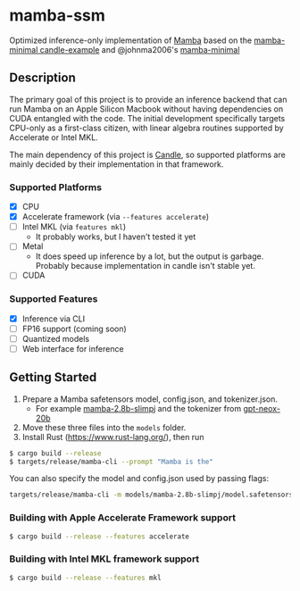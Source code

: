 # mamba-ssm

Optimized inference-only implementation of [Mamba](https://arxiv.org/abs/2312.00752) based on the
[mamba-minimal candle-example](https://github.com/huggingface/candle/tree/main/candle-examples/examples/mamba-minimal)
and @johnma2006's [mamba-minimal](https://github.com/johnma2006/mamba-minimal)

## Description
The primary goal of this project is to provide an inference backend that can run
Mamba on an Apple Silicon Macbook without having dependencies on CUDA entangled
with the code. The initial development specifically targets CPU-only as a
first-class citizen, with linear algebra routines supported by Accelerate or
Intel MKL.

The main dependency of this project is [Candle](https://github.com/huggingface/candle),
so supported platforms are mainly decided by their implementation in that
framework.

### Supported Platforms

- [x] CPU
- [x] Accelerate framework (via `--features accelerate`)
- [ ] Intel MKL (via `features mkl`)
  - It probably works, but I haven't tested it yet
- [ ] Metal
  - It does speed up inference by a lot, but the output is garbage. Probably because implementation in candle isn't stable yet.
- [ ] CUDA

### Supported Features

- [x] Inference via CLI
- [ ] FP16 support (coming soon)
- [ ] Quantized models
- [ ] Web interface for inference

## Getting Started

1. Prepare a Mamba safetensors model, config.json, and tokenizer.json.
   - For example [mamba-2.8b-slimpj](https://huggingface.co/state-spaces/mamba-2.8b-slimpj/tree/refs%2Fpr%2F1) and the tokenizer from [gpt-neox-20b](https://huggingface.co/EleutherAI/gpt-neox-20b/blob/main/tokenizer.json)
2. Move these three files into the `models` folder.
3. Install Rust (https://www.rust-lang.org/), then run
```bash
$ cargo build --release
$ targets/release/mamba-cli --prompt "Mamba is the"
```

You can also specify the model and config.json used by passing flags:
```bash
targets/release/mamba-cli -m models/mamba-2.8b-slimpj/model.safetensors -c models/mamba-2.8b-slimpj/config.json -prompt "Mamba is the"
```

### Building with Apple Accelerate Framework support
```bash
$ cargo build --release --features accelerate
```

### Building with Intel MKL framework support
```bash
$ cargo build --release --features mkl
```